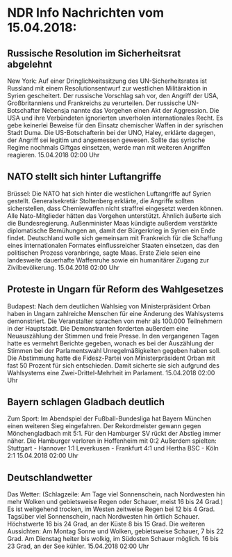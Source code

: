 # NDR Info Nachrichten vom 15.04.2018:


## Russische Resolution im Sicherheitsrat abgelehnt
New York: Auf einer Dringlichkeitssitzung des UN-Sicherheitsrates ist Russland mit einem Resolutionsentwurf zur westlichen Militäraktion in Syrien gescheitert. Der russische Vorschlag sah vor, den Angriff der USA, Großbritanniens und Frankreichs zu verurteilen. Der russische UN-Botschafter Nebensja nannte das Vorgehen einen Akt der Aggression. Die USA und ihre Verbündeten ignorierten unverholen internationales Recht. Es gebe keinerlei Beweise für den Einsatz chemischer Waffen in der syrischen Stadt Duma. Die US-Botschafterin bei der UNO, Haley, erklärte dagegen, der Angriff sei legitim und angemessen gewesen. Sollte das syrische Regime nochmals Giftgas einsetzen, werde man mit weiteren Angriffen reagieren. 15.04.2018 02:00 Uhr 

## NATO stellt sich hinter Luftangriffe
Brüssel: Die NATO hat sich hinter die westlichen Luftangriffe auf Syrien gestellt. Generalsekretär Stoltenberg erklärte, die Angriffe sollten sicherstellen, dass Chemiewaffen nicht straffrei eingesetzt werden können. Alle Nato-Mitglieder hätten das Vorgehen unterstützt. Ähnlich äußerte sich die Bundesregierung. Außenminister Maas kündigte außerdem verstärkte diplomatische Bemühungen an, damit der Bürgerkrieg in Syrien ein Ende findet. Deutschland wolle sich gemeinsam mit Frankreich für die Schaffung eines internationalen Formates einflussreicher Staaten einsetzen, das den politischen Prozess voranbringe, sagte Maas. Erste Ziele seien eine landesweite dauerhafte Waffenruhe sowie ein humanitärer Zugang zur Zivilbevölkerung. 15.04.2018 02:00 Uhr 

## Proteste in Ungarn für Reform des Wahlgesetzes
Budapest: Nach dem deutlichen Wahlsieg von Ministerpräsident Orban haben in Ungarn zahlreiche Menschen für eine Änderung des Wahlsystems demonstriert. Die Veranstalter sprachen von mehr als 100.000 Teilnehmern in der Hauptstadt. Die Demonstranten forderten außerdem eine Neuauszählung der Stimmen und freie Presse. In den vergangenen Tagen hatte es vermehrt Berichte gegeben, wonach es bei der Auszählung der Stimmen bei der Parlamentswahl Unregelmäßigkeiten gegeben haben soll. Die Abstimmung hatte die Fidesz-Partei von Ministerpräsident Orban mit fast 50 Prozent für sich entschieden. Damit sicherte sie sich aufgrund des Wahlsystems eine Zwei-Drittel-Mehrheit im Parlament. 15.04.2018 02:00 Uhr 

## Bayern schlagen Gladbach deutlich
Zum Sport: Im Abendspiel der Fußball-Bundesliga hat Bayern München einen weiteren Sieg eingefahren. Der Rekordmeister gewann gegen Mönchengladbach mit 5:1. Für den Hamburger SV rückt der Abstieg immer näher. Die Hamburger verloren in Hoffenheim mit 0:2
Außerdem spielten:
Stuttgart - Hannover		1:1
Leverkusen - Frankfurt	4:1
und Hertha BSC - Köln 2:1 15.04.2018 02:00 Uhr 

## Deutschlandwetter
Das Wetter:
(Schlagzeile: Am Tage viel Sonnenschein, nach Nordwesten hin mehr Wolken und gebietsweise Regen oder Schauer, meist 16 bis 24 Grad.) Es ist weitgehend trocken, im Westen zeitweise Regen bei 12 bis 4 Grad. Tagsüber viel Sonnenschein, nach Nordwesten hin örtlich Schauer. Höchstwerte 16 bis 24 Grad, an der Küste 8 bis 15 Grad. Die weiteren Aussichten: Am Montag Sonne und Wolken, gebietsweise Schauer, 7 bis 22 Grad. Am Dienstag heiter bis wolkig, im Südosten Schauer möglich. 16 bis 23 Grad, an der See kühler. 15.04.2018 02:00 Uhr 
